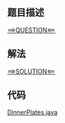 ## 题目描述

[==>QUESTION<==](https://leetcode.cn/problems/dinner-plate-stacks/description/)

## 解法

[==>SOLUTION<==](https://leetcode.cn/problems/dinner-plate-stacks/solutions/2247703/can-pan-zhan-by-leetcode-solution-afsw/)

## 代码

[DinnerPlates.java](https://github.com/Marshal7cc/leetcode-java/blob/master/src/array/DinnerPlates.java)

